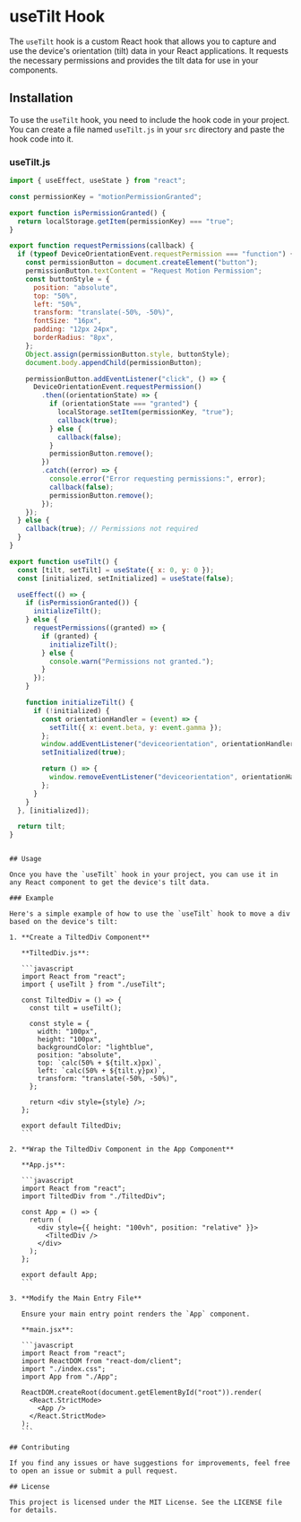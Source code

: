 # useTilt Hook

The `useTilt` hook is a custom React hook that allows you to capture and use the device's orientation (tilt) data in your React applications. It requests the necessary permissions and provides the tilt data for use in your components.

## Installation

To use the `useTilt` hook, you need to include the hook code in your project. You can create a file named `useTilt.js` in your `src` directory and paste the hook code into it.

### useTilt.js

```javascript
import { useEffect, useState } from "react";

const permissionKey = "motionPermissionGranted";

export function isPermissionGranted() {
  return localStorage.getItem(permissionKey) === "true";
}

export function requestPermissions(callback) {
  if (typeof DeviceOrientationEvent.requestPermission === "function") {
    const permissionButton = document.createElement("button");
    permissionButton.textContent = "Request Motion Permission";
    const buttonStyle = {
      position: "absolute",
      top: "50%",
      left: "50%",
      transform: "translate(-50%, -50%)",
      fontSize: "16px",
      padding: "12px 24px",
      borderRadius: "8px",
    };
    Object.assign(permissionButton.style, buttonStyle);
    document.body.appendChild(permissionButton);

    permissionButton.addEventListener("click", () => {
      DeviceOrientationEvent.requestPermission()
        .then((orientationState) => {
          if (orientationState === "granted") {
            localStorage.setItem(permissionKey, "true");
            callback(true);
          } else {
            callback(false);
          }
          permissionButton.remove();
        })
        .catch((error) => {
          console.error("Error requesting permissions:", error);
          callback(false);
          permissionButton.remove();
        });
    });
  } else {
    callback(true); // Permissions not required
  }
}

export function useTilt() {
  const [tilt, setTilt] = useState({ x: 0, y: 0 });
  const [initialized, setInitialized] = useState(false);

  useEffect(() => {
    if (isPermissionGranted()) {
      initializeTilt();
    } else {
      requestPermissions((granted) => {
        if (granted) {
          initializeTilt();
        } else {
          console.warn("Permissions not granted.");
        }
      });
    }

    function initializeTilt() {
      if (!initialized) {
        const orientationHandler = (event) => {
          setTilt({ x: event.beta, y: event.gamma });
        };
        window.addEventListener("deviceorientation", orientationHandler);
        setInitialized(true);

        return () => {
          window.removeEventListener("deviceorientation", orientationHandler);
        };
      }
    }
  }, [initialized]);

  return tilt;
}
```

````

## Usage

Once you have the `useTilt` hook in your project, you can use it in any React component to get the device's tilt data.

### Example

Here's a simple example of how to use the `useTilt` hook to move a div based on the device's tilt:

1. **Create a TiltedDiv Component**

   **TiltedDiv.js**:

   ```javascript
   import React from "react";
   import { useTilt } from "./useTilt";

   const TiltedDiv = () => {
     const tilt = useTilt();

     const style = {
       width: "100px",
       height: "100px",
       backgroundColor: "lightblue",
       position: "absolute",
       top: `calc(50% + ${tilt.x}px)`,
       left: `calc(50% + ${tilt.y}px)`,
       transform: "translate(-50%, -50%)",
     };

     return <div style={style} />;
   };

   export default TiltedDiv;
   ```

2. **Wrap the TiltedDiv Component in the App Component**

   **App.js**:

   ```javascript
   import React from "react";
   import TiltedDiv from "./TiltedDiv";

   const App = () => {
     return (
       <div style={{ height: "100vh", position: "relative" }}>
         <TiltedDiv />
       </div>
     );
   };

   export default App;
   ```

3. **Modify the Main Entry File**

   Ensure your main entry point renders the `App` component.

   **main.jsx**:

   ```javascript
   import React from "react";
   import ReactDOM from "react-dom/client";
   import "./index.css";
   import App from "./App";

   ReactDOM.createRoot(document.getElementById("root")).render(
     <React.StrictMode>
       <App />
     </React.StrictMode>
   );
   ```

## Contributing

If you find any issues or have suggestions for improvements, feel free to open an issue or submit a pull request.

## License

This project is licensed under the MIT License. See the LICENSE file for details.

````
